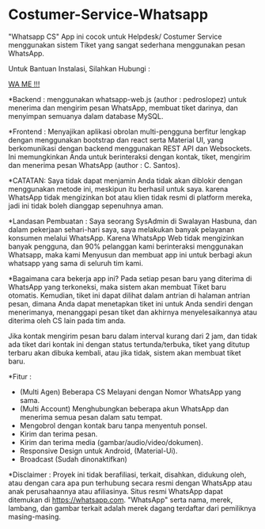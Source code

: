 # Costumer-Service-Whatsapp
"Whatsapp CS" App ini cocok untuk Helpdesk/ Costumer Service menggunakan sistem Tiket yang sangat sederhana menggunakan pesan WhatsApp.

Untuk Bantuan Instalasi, Silahkan Hubungi : 

<a href="https://wa.me/6287788934569/" target="_blank">WA ME !!!</a>

*Backend : 
menggunakan whatsapp-web.js (author : pedroslopez) untuk menerima dan mengirim pesan WhatsApp, membuat tiket darinya, dan menyimpan semuanya dalam database MySQL.

*Frontend : 
Menyajikan aplikasi obrolan multi-pengguna berfitur lengkap dengan menggunakan bootstrap dan react serta Material UI, yang berkomunikasi dengan backend menggunakan REST API dan Websockets. Ini memungkinkan Anda untuk berinteraksi dengan kontak, tiket, mengirim dan menerima pesan WhatsApp (author : C. Santos).

*CATATAN: 
Saya tidak dapat menjamin Anda tidak akan diblokir dengan menggunakan metode ini, meskipun itu berhasil untuk saya. karena WhatsApp tidak mengizinkan bot atau klien tidak resmi di platform mereka, jadi ini tidak boleh dianggap sepenuhnya aman.

*Landasan Pembuatan :
Saya seorang SysAdmin di Swalayan Hasbuna, dan dalam pekerjaan sehari-hari saya, saya melakukan banyak pelayanan konsumen melalui WhatsApp. Karena WhatsApp Web tidak mengizinkan banyak pengguna, dan 90% pelanggan kami berinteraksi menggunakan Whatsapp, maka kami Menyusun dan membuat app ini untuk berbagi akun whatsapp yang sama di seluruh tim kami.

*Bagaimana cara bekerja app ini?
Pada setiap pesan baru yang diterima di WhatsApp yang terkoneksi, maka sistem akan membuat Tiket baru otomatis. Kemudian, tiket ini dapat dilihat dalam antrian di halaman antrian pesan, dimana Anda dapat menetapkan tiket ini untuk Anda sendiri dengan menerimanya, menanggapi pesan tiket dan akhirnya menyelesaikannya atau diterima oleh CS lain pada tim anda.

Jika kontak mengirim pesan baru dalam interval kurang dari 2 jam, dan tidak ada tiket dari kontak ini dengan status tertunda/terbuka, tiket yang ditutup terbaru akan dibuka kembali, atau jika tidak, sistem akan membuat tiket baru.
    

*Fitur :
- (Multi Agen) Beberapa CS Melayani dengan Nomor WhatsApp yang sama.
- (Multi Account) Menghubungkan beberapa akun WhatsApp dan menerima semua pesan dalam satu tempat.
- Mengobrol dengan kontak baru tanpa menyentuh ponsel.
- Kirim dan terima pesan.
- Kirim dan terima media (gambar/audio/video/dokumen).
- Responsive Design untuk Android, (Material-Ui).
- Broadcast (Sudah dinonaktifkan)


*Disclaimer :
Proyek ini tidak berafiliasi, terkait, disahkan, didukung oleh, atau dengan cara apa pun terhubung secara resmi dengan WhatsApp atau anak perusahaannya atau afiliasinya. Situs resmi WhatsApp dapat ditemukan di https://whatsapp.com. "WhatsApp" serta nama, merek, lambang, dan gambar terkait adalah merek dagang terdaftar dari pemiliknya masing-masing.

